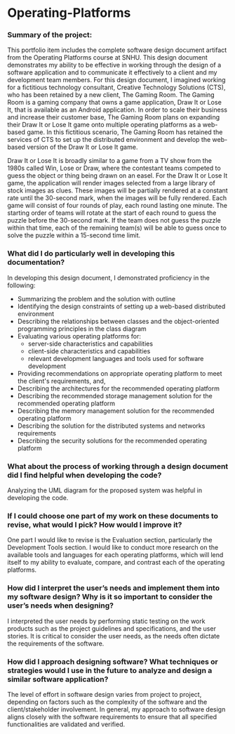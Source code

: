 # Operating-Platforms

### Summary of the project:
This portfolio item includes the complete software design document artifact from the Operating Platforms course at SNHU. This design document demonstrates my ability to be effective in working through the design of a software application and to communicate it effectively to a client and my development team members. For this design document, I imagined working for a fictitious technology consultant, Creative Technology Solutions (CTS), who has been retained by a new client, The Gaming Room. The Gaming Room is a gaming company that owns a game application, Draw It or Lose It, that is available as an Android application. In order to scale their business and increase their customer base, The Gaming Room plans on expanding their Draw It or Lose It game onto multiple operating platforms as a web-based game. In this fictitious scenario, The Gaming Room has retained the services of CTS to set up the distributed environment and develop the web-based version of the Draw It or Lose It game. 

Draw It or Lose It is broadly similar to a game from a TV show from the 1980s called Win, Lose or Draw, where the contestant teams competed to guess the object or thing being drawn on an easel. For the Draw It or Lose It game, the application will render images selected from a large library of stock images as clues. These images will be partially rendered at a constant rate until the 30-second mark, when the images will be fully rendered. Each game will consist of four rounds of play, each round lasting one minute. The starting order of teams will rotate at the start of each round to guess the puzzle before the 30-second mark. If the team does not guess the puzzle within that time, each of the remaining team(s) will be able to guess once to solve the puzzle within a 15-second time limit. 


### What did I do particularly well in developing this documentation?
In developing this design document, I demonstrated proficiency in the following:
- Summarizing the problem and the solution with outline
- Identifying the design constraints of setting up a web-based distributed environment
- Describing the relationships between classes and the object-oriented programming principles in the class diagram
- Evaluating various operating platforms for:
    - server-side characteristics and capabilities
    - client-side characteristics and capabilities
    - relevant development languages and tools used for software development
- Providing recommendations on appropriate operating platform to meet the client's requirements, and,
- Describing the architectures for the recommended operating platform
- Describing the recommended storage management solution for the recommended operating platform
- Describing the memory management solution for the recommended operating platform
- Describing the solution for the distributed systems and networks requirements
- Describing the security solutions for the recommended operating platform

### What about the process of working through a design document did I find helpful when developing the code?
Analyzing the UML diagram for the proposed system was helpful in developing the code. 

### If I could choose one part of my work on these documents to revise, what would I pick? How would I improve it?
One part I would like to revise is the Evaluation section, particularly the Development Tools section. I would like to conduct more research on the available tools and languages for each operating platforms, which will lend itself to my ability to evaluate, compare, and contrast each of the operating platforms.

### How did I interpret the user’s needs and implement them into my software design? Why is it so important to consider the user’s needs when designing?
I interpreted the user needs by performing static testing on the work products such as the project guidelines and specifications, and the user stories. It is critical to consider the user needs, as the needs often dictate the requirements of the software. 

### How did I approach designing software? What techniques or strategies would I use in the future to analyze and design a similar software application?
The level of effort in software design varies from project to project, depending on factors such as the complexity of the software and the client/stakeholder involvement. In general, my approach to software design aligns closely with the software requirements to ensure that all specified functionalities are validated and verified.
